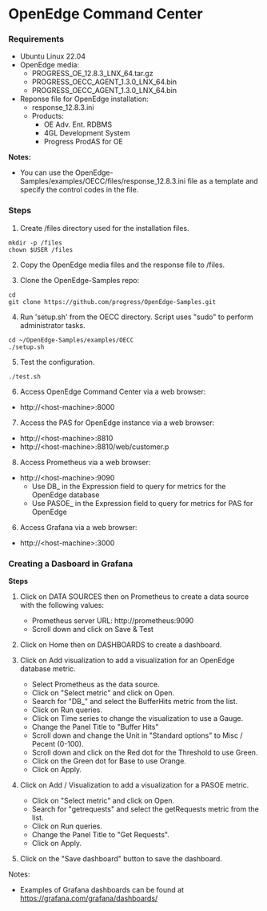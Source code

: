 # OpenEdge Command Center #

### Requirements 
* Ubuntu Linux 22.04
* OpenEdge media:
    * PROGRESS_OE_12.8.3_LNX_64.tar.gz
    * PROGRESS_OECC_AGENT_1.3.0_LNX_64.bin
    * PROGRESS_OECC_AGENT_1.3.0_LNX_64.bin
* Reponse file for OpenEdge installation:
    * response_12.8.3.ini
    * Products:
        * OE Adv. Ent. RDBMS
        * 4GL Development System
        * Progress ProdAS for OE

**Notes:**
* You can use the OpenEdge-Samples/examples/OECC/files/response_12.8.3.ini file as a template and specify the control codes in the file.

### Steps
1. Create /files directory used for the installation files.
~~~
mkdir -p /files
chown $USER /files
~~~

2. Copy the OpenEdge media files and the response file to /files.

3. Clone the OpenEdge-Samples repo:
~~~
cd
git clone https://github.com/progress/OpenEdge-Samples.git
~~~

4. Run 'setup.sh' from the OECC directory. Script uses "sudo" to perform administrator tasks.
~~~
cd ~/OpenEdge-Samples/examples/OECC
./setup.sh
~~~

5. Test the configuration.
~~~
./test.sh
~~~

6. Access OpenEdge Command Center via a web browser:
* http://&lt;host-machine&gt;:8000

7. Access the PAS for OpenEdge instance via a web browser:
* http://&lt;host-machine&gt;:8810
* http://&lt;host-machine&gt;:8810/web/customer.p

8. Access Prometheus via a web browser:
* http://&lt;host-machine&gt;:9090
    * Use DB_ in the Expression field to query for metrics for the OpenEdge database
    * Use PASOE_ in the Expression field to query for metrics for PAS for OpenEdge

6. Access Grafana via a web browser:
* http://&lt;host-machine&gt;:3000


### Creating a Dasboard in Grafana

**Steps**

1. Click on DATA SOURCES then on Prometheus to create a data source with the following values:
    * Prometheus server URL: http://prometheus:9090
    * Scroll down and click on Save & Test

2. Click on Home then on DASHBOARDS to create a dashboard.
3. Click on Add visualization to add a visualization for an OpenEdge database metric.
    * Select Prometheus as the data source.
    * Click on "Select metric" and click on Open.
    * Search for "DB_" and select the BufferHits metric from the list.
    * Click on Run queries.
    * Click on Time series to change the visualization to use a Gauge.
    * Change the Panel Title to "Buffer Hits"
    * Scroll down and change the Unit in "Standard options" to Misc / Pecent (0-100).
    * Scroll down and click on the Red dot for the Threshold to use Green.
    * Click on the Green dot for Base to use Orange.
    * Click on Apply.
4. Click on Add / Visualization to add a visualization for a PASOE metric.
    * Click on "Select metric" and click on Open.
    * Search for "getrequests" and select the getRequests metric from the list.
    * Click on Run queries.
    * Change the Panel Title to "Get Requests".
    * Click on Apply.
5. Click on the "Save dashboard" button to save the dashboard.

Notes:
* Examples of Grafana dashboards can be found at https://grafana.com/grafana/dashboards/
